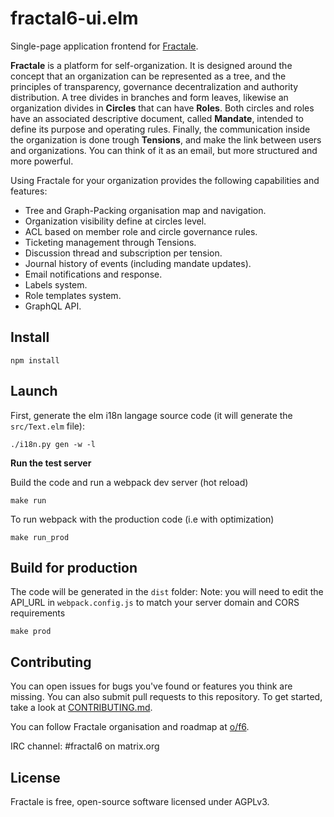 # fractal6-ui.elm

Single-page application frontend for [Fractale](https://fractale.co).

**Fractale** is a platform for self-organization. It is designed around the concept that an organization can be represented as a tree, and the principles of transparency, governance decentralization and authority distribution. A tree divides in branches and form leaves, likewise an organization divides in **Circles** that can have **Roles**. Both circles and roles have an associated descriptive document, called **Mandate**, intended to define its purpose and operating rules. Finally, the communication inside the organization is done trough **Tensions**, and make the link between users and organizations. You can think of it as an email, but more structured and more powerful.

Using Fractale for your organization provides the following capabilities and features:
* Tree and Graph-Packing organisation map and navigation.
* Organization visibility define at circles level.
* ACL based on member role and circle governance rules.
* Ticketing management through Tensions.
* Discussion thread and subscription per tension.
* Journal history of events (including mandate updates).
* Email notifications and response.
* Labels system.
* Role templates system.
* GraphQL API.


## Install

    npm install


## Launch

First, generate the elm i18n langage source code (it will generate the `src/Text.elm` file): 

    ./i18n.py gen -w -l

**Run the test server**

Build the code and run a webpack dev server (hot reload)

    make run

To run webpack with the production code (i.e with optimization)

    make run_prod


## Build for production

The code will be generated in the `dist` folder:
Note: you will need to edit the API_URL in `webpack.config.js` to match your server domain and CORS requirements

    make prod


## Contributing

You can open issues for bugs you've found or features you think are missing. You can also submit pull requests to this repository. To get started, take a look at [CONTRIBUTING.md](CONTRIBUTING.md).

You can follow Fractale organisation and roadmap at [o/f6](https://fractale.co/o/f6).

IRC channel: #fractal6 on matrix.org

## License

Fractale is free, open-source software licensed under AGPLv3.
